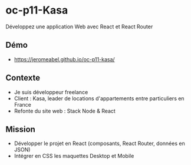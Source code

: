 # oc-p11-Kasa

Développez une application Web avec React et React Router

## Démo

- https://jeromeabel.github.io/oc-p11-kasa/

## Contexte

- Je suis développeur freelance
- Client : Kasa, leader de locations d'appartements entre particuliers en France
- Refonte du site web : Stack Node & React

## Mission

- Développer le projet en React (composants, React Router, données en JSON)
- Intégrer en CSS les maquettes Desktop et Mobile
